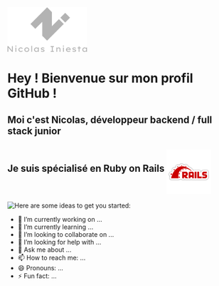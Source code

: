 <img align="" height="100" src="https://github.com/inicolas69/inicolas69/blob/master/images/logo-text-grey.png?raw=true">

# Hey ! Bienvenue sur mon profil GitHub !  

## Moi c'est Nicolas, développeur backend / full stack junior  
## Je suis spécialisé en Ruby on Rails <img align="middle" height="100" src="https://github.com/inicolas69/inicolas69/blob/master/images/pngegg.png?raw=true">


<img align="left" height="500" src="https://github.com/inicolas69/inicolas69/blob/master/images/DSCF0905.jpg?raw=true">

Here are some ideas to get you started:

- 🔭 I’m currently working on ...
- 🌱 I’m currently learning ...
- 👯 I’m looking to collaborate on ...
- 🤔 I’m looking for help with ...
- 💬 Ask me about ...
- 📫 How to reach me: ...
- 😄 Pronouns: ...
- ⚡ Fun fact: ...
